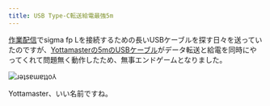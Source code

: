 ```yaml
---
title: USB Type-C転送給電最強5m
---
```

[作業配信](https://www.youtube.com/c/r7kamura)でsigma fp Lを接続するための長いUSBケーブルを探す日々を送っていたのですが、[Yottamasterの5mのUSBケーブル](https://www.amazon.co.jp/dp/B09Y1BY75P)がデータ転送と給電を同時にやってくれて問題無く動作したため、無事エンドゲームとなりました。

![](https://lh3.googleusercontent.com/YNmyrGgtNpvmVUbu8XmXlcPppXn3kME8aRnFFu84I62vOTzSSe0xjq7dPsqTEOgivQ5wtioIRY_txuDAhdrfWsHrMngpPInZoRG1EA_UkO0fNx2CM20XeTZtBmJhJOPhqNqM-9_-ekiIy-e7yYkCtIH88-8BI0F_wrlaNgeKqEdMSHuQDLxr-ZCsCA "ɹǝʇsɐɯɐʇʇo⅄")

Yottamaster、いい名前ですね。
